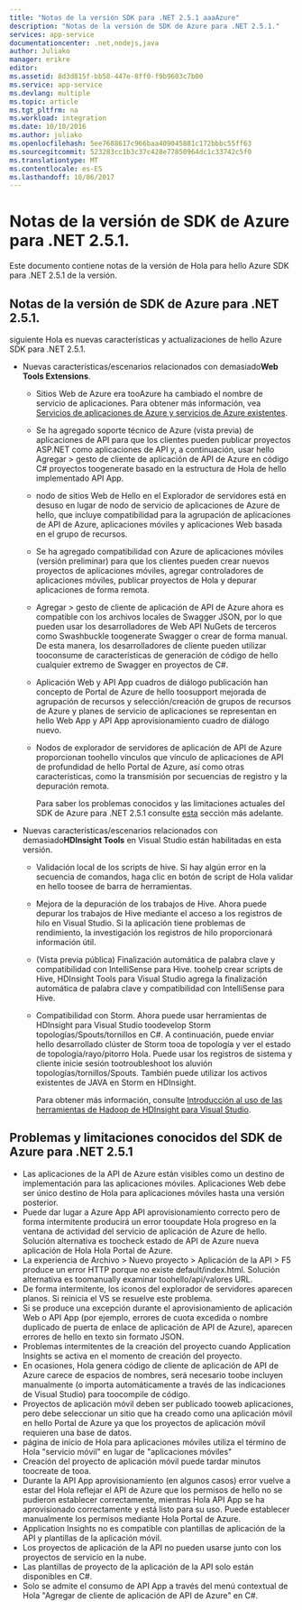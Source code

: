 ```yaml
---
title: "Notas de la versión SDK para .NET 2.5.1 aaaAzure"
description: "Notas de la versión de SDK de Azure para .NET 2.5.1."
services: app-service
documentationcenter: .net,nodejs,java
author: Juliako
manager: erikre
editor: 
ms.assetid: 8d3d815f-bb58-447e-8ff0-f9b9603c7b00
ms.service: app-service
ms.devlang: multiple
ms.topic: article
ms.tgt_pltfrm: na
ms.workload: integration
ms.date: 10/10/2016
ms.author: juliako
ms.openlocfilehash: 5ee7688617c966baa409045881c172bbbc55ff63
ms.sourcegitcommit: 523283cc1b3c37c428e77850964dc1c33742c5f0
ms.translationtype: MT
ms.contentlocale: es-ES
ms.lasthandoff: 10/06/2017
---
```

# <a name="azure-sdk-for-net-251-release-notes"></a>Notas de la versión de SDK de Azure para .NET 2.5.1.
Este documento contiene notas de la versión de Hola para hello Azure SDK para .NET 2.5.1 de la versión. 

## <a name="azure-sdk-for-net-251-release-notes"></a>Notas de la versión de SDK de Azure para .NET 2.5.1.
siguiente Hola es nuevas características y actualizaciones de hello Azure SDK para .NET 2.5.1.

* Nuevas características/escenarios relacionados con demasiado**Web Tools Extensions**. 
  
  * Sitios Web de Azure era tooAzure ha cambiado el nombre de servicio de aplicaciones. Para obtener más información, vea [Servicios de aplicaciones de Azure y servicios de Azure existentes](../app-service-web/app-service-changes-existing-services.md).
  * Se ha agregado soporte técnico de Azure (vista previa) de aplicaciones de API para que los clientes pueden publicar proyectos ASP.NET como aplicaciones de API y, a continuación, usar hello Agregar > gesto de cliente de aplicación de API de Azure en código C# proyectos toogenerate basado en la estructura de Hola de hello implementado API App. 
  * nodo de sitios Web de Hello en el Explorador de servidores está en desuso en lugar de nodo de servicio de aplicaciones de Azure de hello, que incluye compatibilidad para la agrupación de aplicaciones de API de Azure, aplicaciones móviles y aplicaciones Web basada en el grupo de recursos.
  * Se ha agregado compatibilidad con Azure de aplicaciones móviles (versión preliminar) para que los clientes pueden crear nuevos proyectos de aplicaciones móviles, agregar controladores de aplicaciones móviles, publicar proyectos de Hola y depurar aplicaciones de forma remota.
  * Agregar > gesto de cliente de aplicación de API de Azure ahora es compatible con los archivos locales de Swagger JSON, por lo que pueden usar los desarrolladores de Web API NuGets de terceros como Swashbuckle toogenerate Swagger o crear de forma manual. De esta manera, los desarrolladores de cliente pueden utilizar tooconsume de características de generación de código de hello cualquier extremo de Swagger en proyectos de C#. 
  * Aplicación Web y API App cuadros de diálogo publicación han concepto de Portal de Azure de hello toosupport mejorada de agrupación de recursos y selección/creación de grupos de recursos de Azure y planes de servicio de aplicaciones se representan en hello Web App y API App aprovisionamiento cuadro de diálogo nuevo. 
  * Nodos de explorador de servidores de aplicación de API de Azure proporcionan toohello vínculos que vínculo de aplicaciones de API de profundidad de hello Portal de Azure, así como otras características, como la transmisión por secuencias de registro y la depuración remota.
    
    Para saber los problemas conocidos y las limitaciones actuales del SDK de Azure para .NET 2.5.1 consulte [esta](app-service-release-notes.md#known_issues_2_5_1) sección más adelante.
* Nuevas características/escenarios relacionados con demasiado**HDInsight Tools** en Visual Studio están habilitadas en esta versión. 
  
  * Validación local de los scripts de hive. Si hay algún error en la secuencia de comandos, haga clic en botón de script de Hola validar en hello toosee de barra de herramientas. 
  * Mejora de la depuración de los trabajos de Hive. Ahora puede depurar los trabajos de Hive mediante el acceso a los registros de hilo en Visual Studio. Si la aplicación tiene problemas de rendimiento, la investigación los registros de hilo proporcionará información útil.
  * (Vista previa pública) Finalización automática de palabra clave y compatibilidad con IntelliSense para Hive. toohelp crear scripts de Hive, HDInsight Tools para Visual Studio agrega la finalización automática de palabra clave y compatibilidad con IntelliSense para Hive.
  * Compatibilidad con Storm. Ahora puede usar herramientas de HDInsight para Visual Studio toodevelop Storm topologías/Spouts/tornillos en C#. A continuación, puede enviar hello desarrollado clúster de Storm tooa de topología y ver el estado de topología/rayo/pitorro Hola. Puede usar los registros de sistema y cliente inicie sesión tootroubleshoot los aluvión topologías/tornillos/Spouts. También puede utilizar los activos existentes de JAVA en Storm en HDInsight.
    
    Para obtener más información, consulte [Introducción al uso de las herramientas de Hadoop de HDInsight para Visual Studio](../hdinsight/hdinsight-hadoop-visual-studio-tools-get-started.md).

## <a id="known_issues_2_5_1"></a>Problemas y limitaciones conocidos del SDK de Azure para .NET 2.5.1
* Las aplicaciones de la API de Azure están visibles como un destino de implementación para las aplicaciones móviles. Aplicaciones Web debe ser único destino de Hola para aplicaciones móviles hasta una versión posterior. 
* Puede dar lugar a Azure App API aprovisionamiento correcto pero de forma intermitente producirá un error tooupdate Hola progreso en la ventana de actividad del servicio de aplicación de Azure de hello. Solución alternativa es toocheck estado de API de Azure nueva aplicación de Hola Hola Portal de Azure. 
* La experiencia de Archivo > Nuevo proyecto > Aplicación de la API > F5 produce un error HTTP porque no existe default/index.html. Solución alternativa es toomanually examinar toohello/api/valores URL. 
* De forma intermitente, los iconos del explorador de servidores aparecen planos. Si reinicia el VS se resuelve este problema. 
* Si se produce una excepción durante el aprovisionamiento de aplicación Web o API App (por ejemplo, errores de cuota excedida o nombre duplicado de puerta de enlace de aplicación de API de Azure), aparecen errores de hello en texto sin formato JSON. 
* Problemas intermitentes de la creación del proyecto cuando Application Insights se activa en el momento de creación del proyecto.
* En ocasiones, Hola genera código de cliente de aplicación de API de Azure carece de espacios de nombres, será necesario toobe incluyen manualmente (o importa automáticamente a través de las indicaciones de Visual Studio) para toocompile de código. 
* Proyectos de aplicación móvil deben ser publicado tooweb aplicaciones, pero debe seleccionar un sitio que ha creado como una aplicación móvil en hello Portal de Azure ya que los proyectos de aplicación móvil requieren una base de datos. 
* página de inicio de Hola para aplicaciones móviles utiliza el término de Hola "servicio móvil" en lugar de "aplicaciones móviles" 
* Creación del proyecto de aplicación móvil puede tardar minutos toocreate de tooa. 
* Durante la API App aprovisionamiento (en algunos casos) error vuelve a estar del Hola reflejar el API de Azure que los permisos de hello no se pudieron establecer correctamente, mientras Hola API App se ha aprovisionado correctamente y está listo para su uso. Puede establecer manualmente los permisos mediante Hola Portal de Azure.
* Application Insights no es compatible con plantillas de aplicación de la API y plantillas de la aplicación móvil.
* Los proyectos de aplicación de la API no pueden usarse junto con los proyectos de servicio en la nube.
* Las plantillas de proyecto de la aplicación de la API solo están disponibles en C#.
* Solo se admite el consumo de API App a través del menú contextual de Hola "Agregar de cliente de aplicación de API de Azure" en C#.

